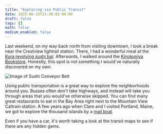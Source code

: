 ```yaml
---
title: "Exploring via Public Transit"
date: 2025-06-15T21:38:02-04:00
draft: false
tags: []
math: false
medium_enabled: false
---
```


Last weekend, on my way back north from visiting downtown, I took a break near the Crestview lightrail station. There, I had a wonderful meal at the [Kura revolving sushi bar](https://kurasushi.com/locations/austin-tx-airport-blvd/). Afterwards, I walked around the [Kinokuniya Bookstore](https://usa.kinokuniya.com/stores-kinokuniya-austin). Honestly, this spot is not something I would've naturally discovered on my own.

![Image of Sushi Conveyor Belt](/files/images/blog/202506071440.png)

Using public transportation is a great way to explore the neighborhoods around you. Busses often don't take highways, and instead will take you through areas that you would've otherwise skipped. You can find many great restaurants to eat in the Bay Area right next to the Mountain View Caltrain station. A few years ago when Clare and I visited Portland, Maine, we got to explore the thousand islands by a [mail boat](https://www.cascobaylines.com/maine-boat-tours/specialty-cruises/mailboat/).

Even if you have a car, it's worth taking a look at the transit maps to see if there are any hidden gems.
